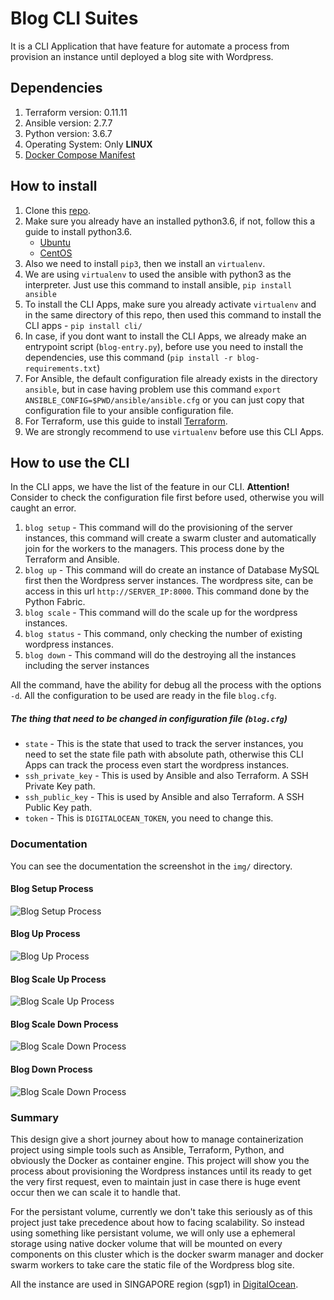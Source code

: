 # Blog CLI Suites
It is a CLI Application that have feature for automate a process from provision an instance until deployed a blog site with Wordpress.

## Dependencies
1. Terraform version: 0.11.11
2. Ansible version: 2.7.7
3. Python version: 3.6.7
4. Operating System: Only __LINUX__
5. [Docker Compose Manifest](https://github.com/ardikabs/wordpress-docker-compose-samples)

## How to install
1. Clone this [repo](https://github.com/ardikabs/blog-automation-terraform-ansible-stack.git).
2. Make sure you already have an installed python3.6, if not, follow this a guide to install python3.6.
   * [Ubuntu](https://askubuntu.com/questions/865554/how-do-i-install-python-3-6-using-apt-get)
   * [CentOS](https://www.digitalocean.com/community/tutorials/how-to-install-python-3-and-set-up-a-local-programming-environment-on-centos-7)
3. Also we need to install `pip3`, then we install an `virtualenv`.
4. We are using `virtualenv` to used the ansible with python3 as the interpreter. Just use this command to install ansible, `pip install ansible`
5. To install the CLI Apps, make sure you already activate `virtualenv` and in the same directory of this repo, then used this command to install the CLI apps - `pip install cli/`
6. In case, if you dont want to install the CLI Apps, we already make an entrypoint script (`blog-entry.py`), before use you need to install the dependencies, use this command (`pip install -r blog-requirements.txt`)
7. For Ansible, the default configuration file already exists in the directory `ansible`, but in case having problem use this command `export ANSIBLE_CONFIG=$PWD/ansible/ansible.cfg` or you can just copy that configuration file to your ansible configuration file.
8. For Terraform, use this guide to install [Terraform](https://www.terraform.io/downloads.html).
9. We are strongly recommend to use `virtualenv` before use this CLI Apps.

## How to use the CLI
In the CLI apps, we have the list of the feature in our CLI.
__Attention!__ Consider to check the configuration file first before used, otherwise you will caught an error.
1. `blog setup` - This command will do the provisioning of the server instances, this command will create a swarm cluster and automatically join for the workers to the managers. This process done by the Terraform and Ansible.
2. `blog up` - This command will do create an instance of Database MySQL first then the Wordpress server instances. The wordpress site, can be access in this url `http://SERVER_IP:8000`. This command done by the Python Fabric.
3. `blog scale` - This command will do the scale up for the wordpress instances.
4. `blog status` - This command, only checking the number of existing wordpress instances.
5. `blog down` - This command will do the destroying all the instances including the server instances

All the command, have the ability for debug all the process with the options `-d`. All the configuration to be used are ready in the file `blog.cfg`.

##### The thing that need to be changed in configuration file (`blog.cfg`)
* `state` - This is the state that used to track the server instances, you need to set the state file path with absolute path, otherwise this CLI Apps can track the process even start the wordpress instances.
* `ssh_private_key` - This is used by Ansible and also Terraform. A SSH Private Key path.
* `ssh_public_key` - This is used by Ansible and also Terraform. A SSH Public Key path.
* `token` - This is `DIGITALOCEAN_TOKEN`, you need to change this.

### Documentation
You can see the documentation the screenshot in the `img/` directory.

#### Blog Setup Process
![Blog Setup Process](https://media.giphy.com/media/9u1bsLJuN5it4LTn01/giphy.gif)

#### Blog Up Process
![Blog Up Process](https://media.giphy.com/media/2UxQj3yghxW1FBjDVz/giphy.gif)

#### Blog Scale Up Process
![Blog Scale Up Process](https://media.giphy.com/media/iOFNT8mf68nAMzMdDp/giphy.gif)

#### Blog Scale Down Process
![Blog Scale Down Process](https://media.giphy.com/media/8vvZLTmVbQtILyIb5N/giphy.gif)

#### Blog Down Process
![Blog Scale Down Process](https://media.giphy.com/media/5t0xBWIEOE3wzJyQw4/giphy.gif)


### Summary
This design give a short journey about how to manage containerization project using simple tools such as Ansible, Terraform, Python, and obviously the Docker as container engine. This project will show you the process about provisioning the Wordpress instances until its ready to get the very first request, even to maintain just in case there is huge event occur then we can scale it to handle that.

For the persistant volume, currently we don't take this seriously as of this project just take precedence about how to facing scalability.
So instead using something like persistant volume, we will only use a ephemeral storage using native docker volume that will be mounted on every components on this cluster which is the docker swarm manager and docker swarm workers to take care the static file of the Wordpress blog site.

All the instance are used in SINGAPORE region (sgp1) in [DigitalOcean](https://www.digitalocean.com/).
